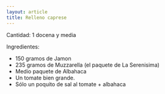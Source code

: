 ```yaml
---
layout: article
title: Relleno caprese
---
```


Cantidad: 1 docena y media

Ingredientes:

-   150 gramos de Jamon
-   235 gramos de Muzzarella (el paquete de La Serenisima)
-   Medio paquete de Albahaca
-   Un tomate bien grande.
-   Sólo un poquito de sal al tomate + albahaca

